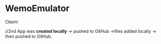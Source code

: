 # WemoEmulator
Ckemi

//2nd App was **created locally** -> pushed to GitHub ->files added locally -> then pushed to GitHub.
